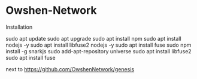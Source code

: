 # Owshen-Network

Installation

sudo apt update 
sudo apt upgrade 
sudo apt install npm 
sudo apt install nodejs -y 
sudo apt install libfuse2 nodejs -y
sudo apt install fuse 
sudo npm install -g snarkjs 
sudo add-apt-repository universe
sudo apt install libfuse2
sudo apt install fuse

next to https://github.com/OwshenNetwork/genesis
